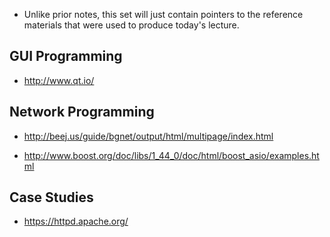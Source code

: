 * Unlike prior notes, this set will just contain pointers
  to the reference materials that were used to produce
  today's lecture.

GUI Programming
--------------------

* http://www.qt.io/

Network Programming
--------------------

* http://beej.us/guide/bgnet/output/html/multipage/index.html

* http://www.boost.org/doc/libs/1_44_0/doc/html/boost_asio/examples.html

Case Studies
--------------------

* https://httpd.apache.org/